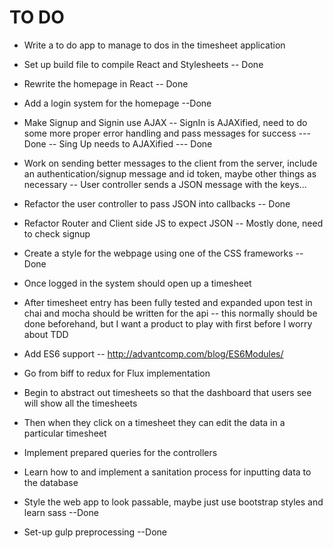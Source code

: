 # TO DO

* Write a to do app to manage to dos in the timesheet application

* Set up build file to compile React and Stylesheets
-- Done
* Rewrite the homepage in React
-- Done

* Add a login system for the homepage
--Done

* Make Signup and Signin use AJAX
-- SignIn is AJAXified, need to do some more proper error handling and pass messages for success
--- Done
-- Sing Up needs to AJAXified
--- Done

* Work on sending better messages to the client from the server, include an authentication/signup message and id token, maybe other things as necessary
-- User controller sends a JSON message with the keys...

* Refactor the user controller to pass JSON into callbacks
-- Done
* Refactor Router and Client side JS to expect JSON
-- Mostly done, need to check signup
* Create a style for the webpage using one of the CSS frameworks
-- Done

* Once logged in the system should open up a timesheet

* After timesheet entry has been fully tested and expanded upon test in chai and mocha should be written for the api
-- this normally should be done beforehand, but I want a product to play with first before I worry about TDD

* Add ES6 support
-- http://advantcomp.com/blog/ES6Modules/

* Go from biff to redux for Flux implementation

* Begin to abstract out timesheets so that the dashboard that users see will show all the timesheets

* Then when they click on a timesheet they can edit the data in a particular timesheet

* Implement prepared queries for the controllers

* Learn how to and implement a sanitation process for inputting data to the database

* Style the web app to look passable, maybe just use bootstrap styles and learn sass
--Done
* Set-up gulp preprocessing
--Done
